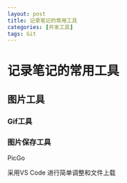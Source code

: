 ```yaml
---
layout: post
title: 记录笔记的常用工具
categories: [开发工具]
tags: Git
---
```

# 记录笔记的常用工具
## 图片工具
### Gif工具
### 图片保存工具
PicGo


采用VS Code 进行简单调整和文件上载

